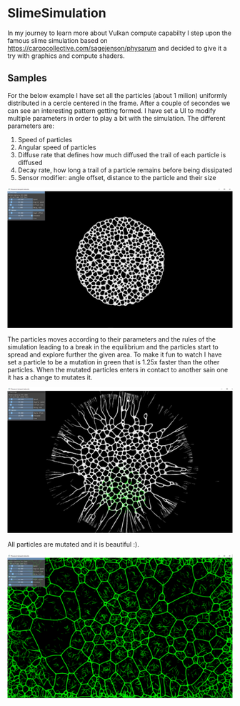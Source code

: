 # SlimeSimulation
In my journey to learn more about Vulkan compute capabilty I step upon the famous slime simulation based on https://cargocollective.com/sagejenson/physarum and decided to give it a try with graphics and compute shaders.

## Samples

For the below example I have set all the particles (about 1 milion) uniformly distributed in a cercle centered in the frame. After a couple of secondes we can see an interesting pattern getting formed.
I have set a UI to modify multiple parameters in order to play a bit with the simulation. The different parameters are:
1. Speed of particles
2. Angular speed of particles
3. Diffuse rate that defines how much diffused the trail of each particle is diffused 
4. Decay rate, how long a trail of a particle remains before being dissipated
5. Sensor modifier: angle offset, distance to the particle and their size


<p align="center">                                                                                                                                                      
<img src =samples/SlimeSimulation_init_state.png/>                                                    
</p>

The particles moves according to their parameters and the rules of the simulation leading to a break in the equilibrium and the particles start to spread and explore further the given area.
To make it fun to watch I have set a particle to be a mutation in green that is 1.25x faster than the other particles. When the mutated particles enters in contact to another sain one it has a change to mutates it.

<p align="center">                                                                                                                                                      
<img src =samples/SlimeSimulation_2.png/>                                                                                                      
</p>

All particles are mutated and it is beautiful :).

<p align="center">                                                                                                                                                      
<img src =samples/SlimeSimulation_infected.png/>                                                    
</p>
